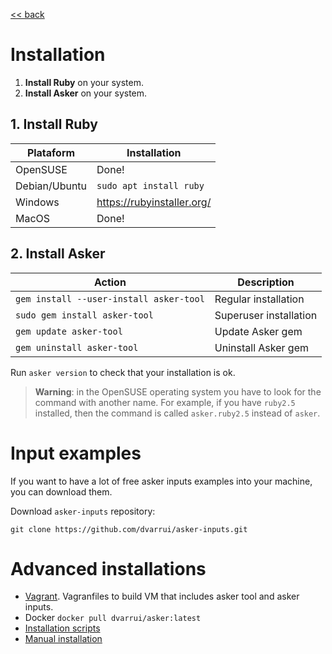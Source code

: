 
[<< back](../../README.md)

# Installation

1. **Install Ruby** on your system.
2. **Install Asker** on your system.

## 1. Install Ruby

| Plataform     | Installation |
| ------------- | ------------ |
| OpenSUSE      | Done! |
| Debian/Ubuntu | `sudo apt install ruby` |
| Windows       | https://rubyinstaller.org/ |
| MacOS         | Done! |

## 2. Install Asker

| Action | Description |
| ------ | ----------- |
| `gem install --user-install asker-tool` | Regular installation |
| `sudo gem install asker-tool` | Superuser installation |
| `gem update asker-tool` | Update Asker gem |
| `gem uninstall asker-tool` | Uninstall Asker gem |

Run `asker version` to check that your installation is ok.

> **Warning**: in the OpenSUSE operating system you have to look for the command with another name. For example, if you have `ruby2.5` installed, then the command is called `asker.ruby2.5` instead of `asker`.

# Input examples

If you want to have a lot of free asker inputs examples into your machine,
you can download them.

Download `asker-inputs` repository:
```
git clone https://github.com/dvarrui/asker-inputs.git
```

# Advanced installations

* [Vagrant](../../install/vagrant/README.md). Vagranfiles to build VM that includes asker tool and asker inputs.
* Docker `docker pull dvarrui/asker:latest`
* [Installation scripts](scripts.md)
* [Manual installation](manual.md)
